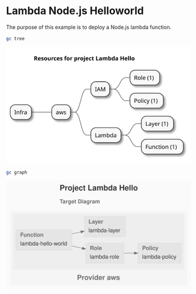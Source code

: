 # Lambda Node.js Helloworld

The purpose of this example is to deploy a Node.js lambda function.

```sh
gc tree
```

![resources-mindmap](./artifacts/resources-mindmap.svg)

```sh
gc graph
```

![diagram-target.svg](./artifacts/diagram-target.svg)
